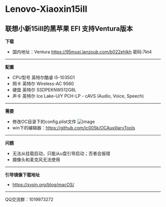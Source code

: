 # Lenovo-Xiaoxin15ill
联想小新15ill的黑苹果 EFI
支持Ventura版本
---
**下载**
* 国内地址：Ventura https://95muxi.lanzoub.com/b022ehlkh 密码:7kt4
---
**配置**
* CPU型号	英特尔酷睿 i5-1035G1
* 网卡	英特尔 Wireless-AC 9560
* 硬盘  英特尔 SSDPEKNW512G8L
* 声卡	英特尔 Ice Lake-U/Y PCH-LP - cAVS (Audio, Voice, Speech)
---
**需要**
* 修改OC目录下的config.plist文件
![image](https://user-images.githubusercontent.com/76270475/222876917-474c49e9-13cc-464e-bb5b-2435cd86b174.png)
* win下的编辑器：https://github.com/ic005k/OCAuxiliaryTools

---
**问题**
* 无法从挂载启动，只能从u盘引导启动；否者会报错
* 摄像头和麦克风无法使用
---
**引导镜像下载地址**
* https://sysin.org/blog/macOS/
---
QQ交流群：1019973272
